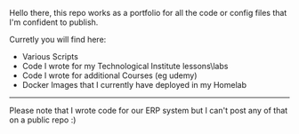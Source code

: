 Hello there,
this repo works as a portfolio for all the code or config files that I'm confident to publish.

Curretly you will find here:
+ Various Scripts
+ Code I wrote for my Technological Institute lessons\labs
+ Code I wrote for additional Courses (eg udemy)
+ Docker Images that I currently have deployed in my Homelab

___
Please note that I wrote code for our ERP system but I can't post any of that on a public repo :)
